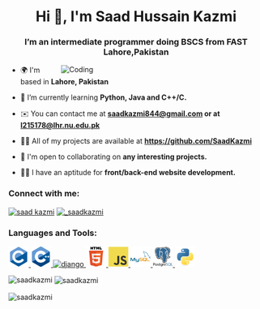 <h1 align="center">Hi 👋, I'm Saad Hussain Kazmi</h1>
<h3 align="center">I’m an intermediate programmer doing BSCS from FAST Lahore,Pakistan</h3>
<img align="right" alt="Coding" width="400" src="https://user-images.githubusercontent.com/74038190/235224431-e8c8c12e-6826-47f1-89fb-2ddad83b3abf.gif">

- 🌍 I'm based in **Lahore, Pakistan**

- 🌱 I’m currently learning **Python, Java and C++/C.**

- ✉️ You can contact me at **saadkazmi844@gmail.com or at l215178@lhr.nu.edu.pk**

- 👨‍💻 All of my projects are available at **https://github.com/SaadKazmi**

- 🤝 I'm open to collaborating on **any interesting projects.**

- 👨‍💻 I have an aptitude for **front/back-end website development.**

<h3 align="left">Connect with me:</h3>
<p align="left">
<a href="https://linkedin.com/in/saad kazmi" target="blank"><img align="center" src="https://raw.githubusercontent.com/rahuldkjain/github-profile-readme-generator/master/src/images/icons/Social/linked-in-alt.svg" alt="saad kazmi" height="30" width="40" /></a>
<a href="https://instagram.com/_saadkazmi" target="blank"><img align="center" src="https://raw.githubusercontent.com/rahuldkjain/github-profile-readme-generator/master/src/images/icons/Social/instagram.svg" alt="_saadkazmi" height="30" width="40" /></a>
</p>

<h3 align="left">Languages and Tools:</h3>
<p align="left"> <a href="https://www.cprogramming.com/" target="_blank" rel="noreferrer"> <img src="https://raw.githubusercontent.com/devicons/devicon/master/icons/c/c-original.svg" alt="c" width="40" height="40"/> </a> <a href="https://www.w3schools.com/cpp/" target="_blank" rel="noreferrer"> <img src="https://raw.githubusercontent.com/devicons/devicon/master/icons/cplusplus/cplusplus-original.svg" alt="cplusplus" width="40" height="40"/> </a> <a href="https://www.djangoproject.com/" target="_blank" rel="noreferrer"> <img src="https://cdn.worldvectorlogo.com/logos/django.svg" alt="django" width="40" height="40"/> </a> <a href="https://www.w3.org/html/" target="_blank" rel="noreferrer"> <img src="https://raw.githubusercontent.com/devicons/devicon/master/icons/html5/html5-original-wordmark.svg" alt="html5" width="40" height="40"/> </a> <a href="https://developer.mozilla.org/en-US/docs/Web/JavaScript" target="_blank" rel="noreferrer"> <img src="https://raw.githubusercontent.com/devicons/devicon/master/icons/javascript/javascript-original.svg" alt="javascript" width="40" height="40"/> </a> <a href="https://www.mysql.com/" target="_blank" rel="noreferrer"> <img src="https://raw.githubusercontent.com/devicons/devicon/master/icons/mysql/mysql-original-wordmark.svg" alt="mysql" width="40" height="40"/> </a> <a href="https://www.postgresql.org" target="_blank" rel="noreferrer"> <img src="https://raw.githubusercontent.com/devicons/devicon/master/icons/postgresql/postgresql-original-wordmark.svg" alt="postgresql" width="40" height="40"/> </a> <a href="https://www.python.org" target="_blank" rel="noreferrer"> <img src="https://raw.githubusercontent.com/devicons/devicon/master/icons/python/python-original.svg" alt="python" width="40" height="40"/> </a> </p>

<p><img align="left" src="https://github-readme-stats.vercel.app/api/top-langs?username=saadkazmi&show_icons=true&locale=en&layout=compact" alt="saadkazmi" /></p>

<p>&nbsp;<img align="center" src="https://github-readme-stats.vercel.app/api?username=saadkazmi&show_icons=true&locale=en" alt="saadkazmi" /></p>

<p><img align="center" src="https://github-readme-streak-stats.herokuapp.com/?user=saadkazmi&" alt="saadkazmi" /></p>
